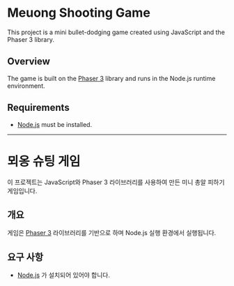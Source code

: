 # Meuong Shooting Game

This project is a mini bullet-dodging game created using JavaScript and the Phaser 3 library.

## Overview

The game is built on the [Phaser 3](https://phaser.io/phaser3) library and runs in the Node.js runtime environment.

## Requirements

- [Node.js](https://nodejs.org/) must be installed.

<hr>

# 뫼옹 슈팅 게임

이 프로젝트는 JavaScript와 Phaser 3 라이브러리를 사용하여 만든 미니 총알 피하기 게임입니다.

## 개요

게임은 [Phaser 3](https://phaser.io/phaser3) 라이브러리를 기반으로 하며 Node.js 실행 환경에서 실행됩니다.

## 요구 사항

- [Node.js](https://nodejs.org/) 가 설치되어 있어야 합니다.

